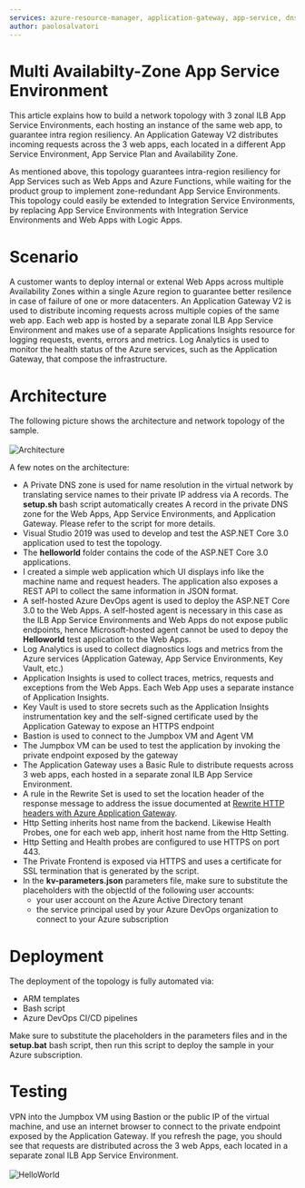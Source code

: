 ```yaml
---
services: azure-resource-manager, application-gateway, app-service, dns, azure-monitor, virtual-network
author: paolosalvatori
---
```


# Multi Availabilty-Zone App Service Environment #
This article explains how to build a network topology with 3 zonal ILB App Service Environments, each hosting an instance of the same web app, to guarantee intra region resiliency. An Application Gateway V2 distributes incoming requests across the 3 web apps, each located in a different App Service Environment, App Service Plan and Availability Zone.

As mentioned above, this topology guarantees intra-region resiliency for App Services such as Web Apps and Azure Functions, while waiting for the product group to implement zone-redundant App Service Environments. This topology could easily be extended to Integration Service Environments, by replacing App Service Environments with Integration Service Environments and Web Apps with Logic Apps. 

# Scenario #
A customer wants to deploy internal or extenal Web Apps across multiple Availability Zones within a single Azure region to guarantee better resilence in case of failure of one or more datacenters. An Application Gateway V2 is used to distribute incoming requests across multiple copies of the same web app. Each web app is hosted by a separate zonal ILB App Service Environment and makes use of a separate Applications Insights resource for logging requests, events, errors and metrics. Log Analytics is used to monitor the health status of the Azure services, such as the Application Gateway, that compose the infrastructure.

# Architecture #
The following picture shows the architecture and network topology of the sample.
<br/>
<br/>
![Architecture](https://raw.githubusercontent.com/paolosalvatori/multi-az-ase/master/images/architecture.png)
<br/>

A few notes on the architecture:

- A Private DNS zone is used for name resolution in the virtual network by translating service names to their private IP address via A records. The **setup.sh** bash script automatically creates A record in the private DNS zone for the Web Apps, App Service Environments, and Application Gateway. Please refer to the script for more details.
- Visual Studio 2019 was used to develop and test the ASP.NET Core 3.0 application used to test the topology. 
- The **helloworld** folder contains the code of the ASP.NET Core 3.0 applications.
- I created a simple web application which UI displays info like the machine name and request headers. The application also exposes a REST API to collect the same information in JSON format.
- A self-hosted Azure DevOps agent is used to deploy the ASP.NET Core 3.0 to the Web Apps. A self-hosted agent is necessary in this case as the ILB App Service Environments and Web Apps do not expose public endpoints, hence Microsoft-hosted agent cannot be used to depoy the **Helloworld** test application to the Web Apps.
- Log Analytics is used to collect diagnostics logs and metrics from the Azure services (Application Gateway, App Service Environments, Key Vault, etc.)
- Application Insights is used to collect traces, metrics, requests and exceptions from the Web Apps. Each Web App uses a separate instance of Application Insights.
- Key Vault is used to store secrets such as the Application Insights instrumentation key and the self-signed certificate used by the Application Gateway to expose an HTTPS endpoint
- Bastion is used to connect to the Jumpbox VM and Agent VM
- The Jumpbox VM can be used to test the application by invoking the private endpoint exposed by the gateway
- The Application Gateway uses a Basic Rule to distribute requests across 3 web apps, each hosted in a separate zonal ILB App Service Environment.
- A rule in the Rewrite Set is used to set the location header of the response message to address the issue documented at [Rewrite HTTP headers with Azure Application Gateway](https://azure.microsoft.com/en-us/blog/rewrite-http-headers-with-azure-application-gateway/).
- Http Setting inherits host name from the backend. Likewise Health Probes, one for each web app, inherit host name from the Http Setting.
- Http Setting and Health probes are configured to use HTTPS on port 443.
- The Private Frontend is exposed via HTTPS and uses a certificate for SSL termination that is generated by the script.
- In the **kv-parameters.json** parameters file, make sure to substitute the placeholders with the objectId of the following user accounts: 
    - your user account on the Azure Active Directory tenant
    - the service principal used by your Azure DevOps organization to connect to your Azure subscription

# Deployment #
The deployment of the topology is fully automated via:

- ARM templates
- Bash script
- Azure DevOps CI/CD pipelines

Make sure to substitute the placeholders in the parameters files and in the **setup.bat** bash script, then run this script to deploy the sample in your Azure subscription.

# Testing #
VPN into the Jumpbox VM using Bastion or the public IP of the virtual machine, and use an internet browser to connect to the private endpoint exposed by the Application Gateway. If you refresh the page, you should see that requests are distributed across the 3 web Apps, each located in a separate zonal ILB App Service Environment.
<br/>
<br/>
![HelloWorld](https://raw.githubusercontent.com/paolosalvatori/multi-az-ase/master/images/helloworld.png)
<br/>